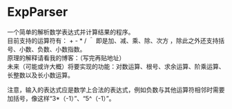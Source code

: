 # ExpParser
一个简单的解析数学表达式并计算结果的程序。   
目前支持的运算符有： + - * / ＾ 即是加、减、乘、除、次方 ，除此之外还支持括号、小数、负数、小数指数。    
原理的解释请看我的博客：（写完再贴地址）   
未来（可能或许大概）将要实现的功能：对数运算、根号、求余运算、阶乘运算、长整数以及长小数运算。   
    
注意，输入的表达式应是数学上合法的表达式，例如负数与其他运算符相邻时需要加括号，像这样“3*（-1）”、“5^（-1）”。   
